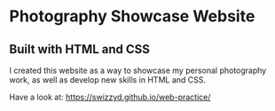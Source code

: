 # Photography Showcase Website
## Built with HTML and CSS

I created this website as a way to showcase my personal photography work, as well as develop new skills in HTML and CSS.

Have a look at: https://swizzyd.github.io/web-practice/